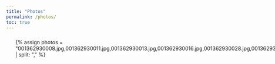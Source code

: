 ```yaml
---
title: "Photos"
permalink: /photos/
toc: true
---
```


<style>
  /* Ensure the page content is constrained */
  .page-content {
    max-width: 100% !important; /* Use full available width but stay within page */
    padding: 0;
    margin: auto;
  }

  .photo-gallery-container {
    width: 90%; /* Adjust as needed */
    max-width: 3500px; /* Prevents it from being too wide on large screens */
    margin: auto;
    padding: 10px;
  }

  .photo-gallery {
    display: grid;
    grid-template-columns: repeat(4, 1fr); /* 4 columns */
    gap: 5px;
  }

  .photo-gallery img {
    width: 100%; /* Ensures images fit grid */
    height: auto;
    object-fit: cover;
    border-radius: 5px;
    transition: transform 0.2s;
  }

  .photo-gallery img:hover {
    transform: scale(1.05);
  }

  /* Responsive Design */
  @media (max-width: 1200px) {
    .photo-gallery {
      grid-template-columns: repeat(3, 1fr);
    }
  }

  @media (max-width: 768px) {
    .photo-gallery {
      grid-template-columns: repeat(2, 1fr);
    }
  }

  @media (max-width: 480px) {
    .photo-gallery {
      grid-template-columns: repeat(1, 1fr);
    }
  }
</style>

<div class="photo-gallery-container">
  <div class="photo-gallery">
    {% assign photos = "001362930008.jpg,001362930011.jpg,001362930013.jpg,001362930016.jpg,001362930028.jpg,001362930029.jpg,001362930031.jpg,001362930036.jpg,001362940001.jpg,001362940004.jpg,001362950003.jpg,001362950006.jpg,001362950007.jpg,001362950008.jpg,001362950017.jpg,001362950020.jpg,001362950022.jpg,001384340014.jpg,001384340016.jpg" | split: "," %}

    {% for photo in photos %}
      <a href="{{ '/images/filmphotos/' | append: photo | relative_url }}" target="_blank">
        <img src="{{ '/images/filmphotos/' | append: photo | relative_url }}" alt="Film Photo">
      </a>
    {% endfor %}
  </div>
</div>
